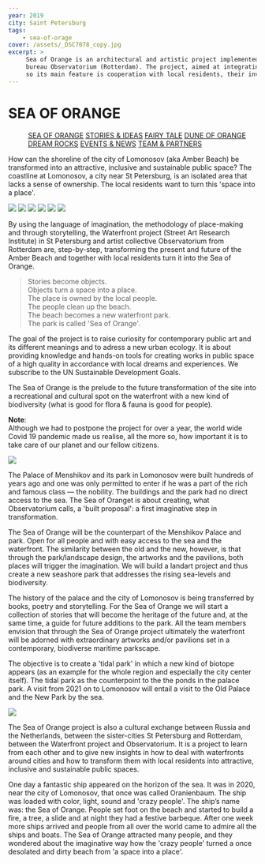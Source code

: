 ```yaml
---
year: 2019
city: Saint Petersburg
tags:
    - sea-of-orage
cover: /assets/_DSC7078_copy.jpg
excerpt: >
     Sea of Orange is an architectural and artistic project implemented by the Waterfront project team together with partners from the Dutch architectural
     bureau Observatorium (Rotterdam). The project, aimed at integrating public art into public spaces, is based on the ideas of co-design and placemaking,
     so its main feature is cooperation with local residents, their involvement in the process of planning and creating an art object.
---
```


# SEA OF ORANGE

<Menu>
<a href="/sea-of-orange">SEA OF ORANGE</a>
<a href="/sea-of-orange/stories-and-ideas">STORIES & IDEAS</a>
<a href="/sea-of-orange/fairytale">FAIRY TALE</a>
<a href="/sea-of-orange/dune-of-orange">DUNE OF ORANGE</a>
<a href="/sea-of-orange/dreamrocks">DREAM ROCKS</a>
<a href="/sea-of-orange/events-and-news">EVENTS & NEWS</a>
<a href="/sea-of-orange/team-and-partners">TEAM & PARTNERS</a>
</Menu>

How can the shoreline of the city of Lomonosov (aka Amber Beach) be transformed into an attractive, inclusive and sustainable public space? The coastline at Lomonosov, a city near St Petersburg, is an isolated area that lacks a sense of ownership. The local residents want to turn this 'space into a place'.

<Carousel>
<img src="/assets/sea-of-orange/sorange_1_1.jpg"/>
<img src="/assets/sea-of-orange/sorange_1_2.jpg"/>
<img src="/assets/sea-of-orange/sorange_1_3.jpg"/>
<img src="/assets/sea-of-orange/sorange_1_4.jpg"/>
<img src="/assets/sea-of-orange/sorange_1_5.jpg"/>
<img src="/assets/sea-of-orange/sorange_1_6.jpg"/>
</Carousel>

By using the language of imagination, the methodology of place-making and through storytelling, the Waterfront project (Street Art Research Institute) in St Petersburg and artist collective Observatorium from Rotterdam are, step-by-step, transforming the present and future of the Amber Beach and together with local residents turn it into the Sea of Orange.

> Stories become objects.<br/>
> Objects turn a space into a place.<br/>
> The place is owned by the local people.<br/>
> The people clean up the beach.<br/>
> The beach becomes a new waterfront park.<br/>
> The park is called 'Sea of Orange'.<br/>

The goal of the project is to raise curiosity for contemporary public art and its different meanings and to adress a new urban ecology. It is about providing knowledge and hands-on tools for creating works in public space of a high quality in accordance with local dreams and experiences. We subscribe to the UN Sustainable Development Goals.

The Sea of Orange is the prelude to the future transformation of the site into a recreational and cultural spot on the waterfront with a new kind of biodiversity (what is good for flora & fauna is good for people).

**Note**:<br/>
Although we had to postpone the project for over a year, the world wide Covid 19 pandemic made us realise, all the more so, how important it is to take care of our planet and our fellow citizens.

![](/assets/sea-of-orange/sorange_1_I3.jpg)

The Palace of Menshikov and its park in Lomonosov were built hundreds of years ago and one was only permitted to enter if he was a part of the rich and famous class — the nobility. The buildings and the park had no direct access to the sea. The Sea of Oranget is about creating, what Observatorium calls, a 'built proposal': a first imaginative step in transformation.

The Sea of Orange will be the counterpart of the Menshikov Palace and park. Open for all people and with easy access to the sea and the waterfront. The similarity between the old and the new, however, is that through the park/landscape design, the artworks and the pavilions, both places will trigger the imagination. We will build a landart project and thus create a new seashore park that addresses the rising sea-levels and biodiversity.

The history of the palace and the city of Lomonosov is being transferred by books, poetry and storytelling. For the Sea of Orange we will start a collection of stories that will become the heritage of the future and, at the same time, a guide for future additions to the park. All the team members envision that through the Sea of Orange project ultimately the waterfront will be adorned with extraordinary artworks and/or pavilions set in a contemporary, biodiverse maritime parkscape.

The objective is to create a 'tidal park' in which a new kind of biotope appears (as an example for the whole region and especially the city center itself). The tidal park as the counterpoint to the the ponds in the palace park. A visit from 2021 on to Lomonosov will entail a visit to the Old Palace and the New Park by the sea.

![](/assets/sea-of-orange/sorange_1_I0.jpg)

The Sea of Orange project is also a cultural exchange between Russia and the Netherlands, between the sister-cities St Petersburg and Rotterdam, between the Waterfront project and Observatorium. It is a project to learn from each other and to give new insights in how to deal with waterfronts around cities and how to transform them with local residents into attractive, inclusive and sustainable public spaces.

One day a fantastic ship appeared on the horizon of the sea. It was in 2020, near the city of Lomonosov, that once was called Oranienbaum. The ship was loaded with color, light, sound and 'crazy people'. The ship’s name was: the Sea of Orange. People set foot on the beach and started to build a fire, a tree, a slide and at night they had a festive barbeque. After one week more ships arrived and people from all over the world came to admire all the ships and boats. The Sea of Orange attracted many people, and they wondered about the imaginative way how the 'crazy people' turned a once desolated and dirty beach from 'a space into a place'.
